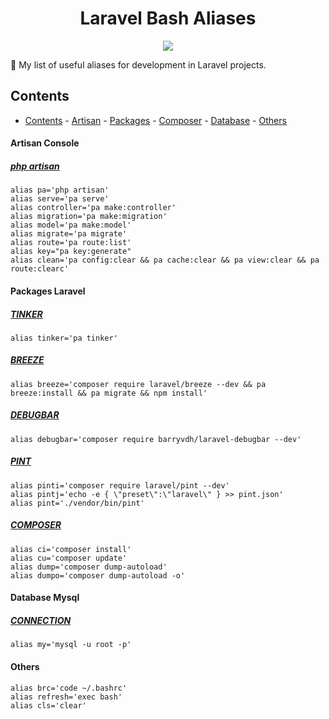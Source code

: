 <h1 align="center">Laravel Bash Aliases</h1>

<p align="center">
<a href="https://github.com/sindresorhus/awesome">
    <img align="center" src="https://cdn.rawgit.com/sindresorhus/awesome/d7305f38d29fed78fa85652e3a63e154dd8e8829/media/badge.svg">
</a>
    
🚀 My list of useful aliases for development in Laravel projects.

## Contents

- [Contents](#contents)
      - [Artisan](#artisan)
      - [Packages](#packages)
      - [Composer](#composer)
      - [Database](#database)
      - [Others](#others)

<a id="artisan"></a>
#### Artisan Console
##### [php artisan](https://laravel.com/docs/artisan)
    alias pa='php artisan'
    alias serve='pa serve'
    alias controller='pa make:controller'
    alias migration='pa make:migration'
    alias model='pa make:model'
    alias migrate='pa migrate'
    alias route='pa route:list'
    alias key="pa key:generate"
    alias clean='pa config:clear && pa cache:clear && pa view:clear && pa route:clearc'

<a id="packages"></a>
#### Packages Laravel
##### [TINKER](https://laravel.com/docs/artisan#tinker)
    alias tinker='pa tinker'
    
##### [BREEZE](https://laravel.com/docs/starter-kits#laravel-breeze)
    alias breeze='composer require laravel/breeze --dev && pa breeze:install && pa migrate && npm install'
    
##### [DEBUGBAR](https://github.com/barryvdh/laravel-debugbar)
    alias debugbar='composer require barryvdh/laravel-debugbar --dev'
    
##### [PINT](https://laravel.com/docs/pint)
    alias pinti='composer require laravel/pint --dev'
    alias pintj='echo -e { \"preset\":\"laravel\" } >> pint.json'
    alias pint='./vendor/bin/pint'

<a id="composer"></a>
##### [COMPOSER](https://getcomposer.org/)
    alias ci='composer install'
    alias cu='composer update'
    alias dump='composer dump-autoload'
    alias dumpo='composer dump-autoload -o'

<a id="database"></a>
#### Database Mysql
##### [CONNECTION](https://www.cobgiro.com/arquivos/mysql2.pdf)
    alias my='mysql -u root -p'

<a id="others"></a>
#### Others
    alias brc='code ~/.bashrc'
    alias refresh='exec bash'
    alias cls='clear'
